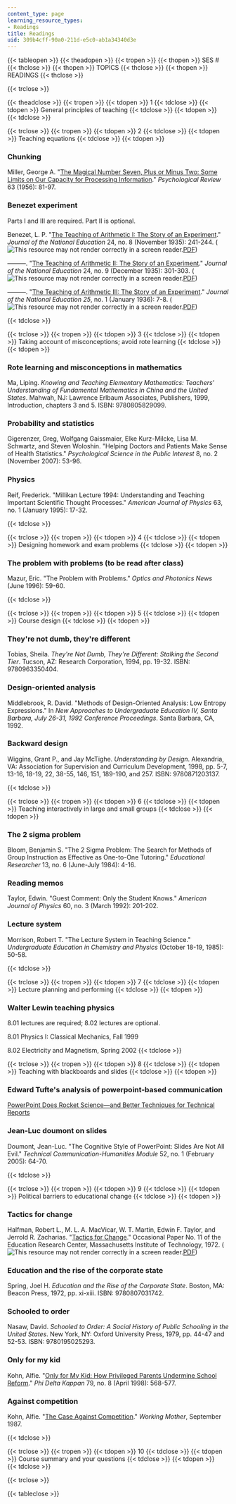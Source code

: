 ```yaml
---
content_type: page
learning_resource_types:
- Readings
title: Readings
uid: 309b4cff-90a0-211d-e5c0-ab1a34340d3e
---
```


{{< tableopen >}}
{{< theadopen >}}
{{< tropen >}}
{{< thopen >}}
SES #
{{< thclose >}}
{{< thopen >}}
TOPICS
{{< thclose >}}
{{< thopen >}}
READINGS
{{< thclose >}}

{{< trclose >}}

{{< theadclose >}}
{{< tropen >}}
{{< tdopen >}}
1
{{< tdclose >}}
{{< tdopen >}}
General principles of teaching
{{< tdclose >}}
{{< tdopen >}}
 
{{< tdclose >}}

{{< trclose >}}
{{< tropen >}}
{{< tdopen >}}
2
{{< tdclose >}}
{{< tdopen >}}
Teaching equations
{{< tdclose >}}
{{< tdopen >}}


### Chunking

Miller, George A. "[The Magical Number Seven, Plus or Minus Two: Some Limits on Our Capacity for Processing Information](http://psychclassics.yorku.ca/Miller/)." _Psychological Review_ 63 (1956): 81-97.

### Benezet experiment

Parts I and III are required. Part II is optional.

Benezet, L. P. "[The Teaching of Arithmetic I: The Story of an Experiment](http://www.inference.phy.cam.ac.uk/sanjoy/benezet/1.html)." _Journal of the National Education_ 24, no. 8 (November 1935): 241-244. (![This resource may not render correctly in a screen reader.](/images/inacessible.gif)[PDF](http://www.inference.phy.cam.ac.uk/sanjoy/benezet/1.pdf))

———. "[The Teaching of Arithmetic II: The Story of an Experiment](http://www.inference.phy.cam.ac.uk/sanjoy/benezet/2.html)." _Journal of the National Education_ 24, no. 9 (December 1935): 301-303. (![This resource may not render correctly in a screen reader.](/images/inacessible.gif)[PDF](http://www.inference.phy.cam.ac.uk/sanjoy/benezet/2.pdf))

———. "[The Teaching of Arithmetic III: The Story of an Experiment](http://www.inference.phy.cam.ac.uk/sanjoy/benezet/3.html)." _Journal of the National Education 25_, no. 1 (January 1936): 7-8. (![This resource may not render correctly in a screen reader.](/images/inacessible.gif)[PDF](http://www.inference.phy.cam.ac.uk/sanjoy/benezet/3.pdf))


{{< tdclose >}}

{{< trclose >}}
{{< tropen >}}
{{< tdopen >}}
3
{{< tdclose >}}
{{< tdopen >}}
Taking account of misconceptions; avoid rote learning
{{< tdclose >}}
{{< tdopen >}}


### Rote learning and misconceptions in mathematics

Ma, Liping. _Knowing and Teaching Elementary Mathematics: Teachers' Understanding of Fundamental Mathematics in China and the United States_. Mahwah, NJ: Lawrence Erlbaum Associates, Publishers, 1999, Introduction, chapters 3 and 5. ISBN: 9780805829099.

### Probability and statistics

Gigerenzer, Greg, Wolfgang Gaissmaier, Elke Kurz-Milcke, Lisa M. Schwartz, and Steven Woloshin. "Helping Doctors and Patients Make Sense of Health Statistics." _Psychological Science in the Public Interest_ 8, no. 2 (November 2007): 53-96.

### Physics

Reif, Frederick. "Millikan Lecture 1994: Understanding and Teaching Important Scientific Thought Processes." _American Journal of Physics_ 63, no. 1 (January 1995): 17-32.


{{< tdclose >}}

{{< trclose >}}
{{< tropen >}}
{{< tdopen >}}
4
{{< tdclose >}}
{{< tdopen >}}
Designing homework and exam problems
{{< tdclose >}}
{{< tdopen >}}


### The problem with problems (to be read after class)

Mazur, Eric. "The Problem with Problems." _Optics and Photonics News_ (June 1996): 59-60.


{{< tdclose >}}

{{< trclose >}}
{{< tropen >}}
{{< tdopen >}}
5
{{< tdclose >}}
{{< tdopen >}}
Course design
{{< tdclose >}}
{{< tdopen >}}


### They're not dumb, they're different

Tobias, Sheila. _They're Not Dumb, They're Different: Stalking the Second Tier_. Tucson, AZ: Research Corporation, 1994, pp. 19-32. ISBN: 9780963350404.

### Design-oriented analysis

Middlebrook, R. David. "Methods of Design-Oriented Analysis: Low Entropy Expressions." In _New Approaches to Undergraduate Education IV, Santa Barbara, July 26-31, 1992 Conference Proceedings_. Santa Barbara, CA, 1992.

### Backward design

Wiggins, Grant P., and Jay McTighe. _Understanding by Design_. Alexandria, VA: Association for Supervision and Curriculum Development, 1998, pp. 5-7, 13-16, 18-19, 22, 38-55, 146, 151, 189-190, and 257. ISBN: 9780871203137.


{{< tdclose >}}

{{< trclose >}}
{{< tropen >}}
{{< tdopen >}}
6
{{< tdclose >}}
{{< tdopen >}}
Teaching interactively in large and small groups
{{< tdclose >}}
{{< tdopen >}}


### The 2 sigma problem

Bloom, Benjamin S. "The 2 Sigma Problem: The Search for Methods of Group Instruction as Effective as One-to-One Tutoring." _Educational Researcher_ 13, no. 6 (June-July 1984): 4-16.

### Reading memos

Taylor, Edwin. "Guest Comment: Only the Student Knows." _American Journal of Physics_ 60, no. 3 (March 1992): 201-202.

### Lecture system

Morrison, Robert T. "The Lecture System in Teaching Science." _Undergraduate Education in Chemistry and Physics_ (October 18-19, 1985): 50-58.


{{< tdclose >}}

{{< trclose >}}
{{< tropen >}}
{{< tdopen >}}
7
{{< tdclose >}}
{{< tdopen >}}
Lecture planning and performing
{{< tdclose >}}
{{< tdopen >}}


### Walter Lewin teaching physics

8.01 lectures are required; 8.02 lectures are optional.

8.01 Physics I: Classical Mechanics, Fall 1999

8.02 Electricity and Magnetism, Spring 2002
{{< tdclose >}}

{{< trclose >}}
{{< tropen >}}
{{< tdopen >}}
8
{{< tdclose >}}
{{< tdopen >}}
Teaching with blackboards and slides
{{< tdclose >}}
{{< tdopen >}}


### Edward Tufte's analysis of powerpoint-based communication

[PowerPoint Does Rocket Science—and Better Techniques for Technical Reports](http://www.edwardtufte.com/bboard/q-and-a-fetch-msg?msg_id=0001yB&topic_id=1&topic=Ask+E.T.)

### Jean-Luc doumont on slides

Doumont, Jean-Luc. "The Cognitive Style of PowerPoint: Slides Are Not All Evil." _Technical Communication-Humanities Module_ 52, no. 1 (February 2005): 64-70.


{{< tdclose >}}

{{< trclose >}}
{{< tropen >}}
{{< tdopen >}}
9
{{< tdclose >}}
{{< tdopen >}}
Political barriers to educational change
{{< tdclose >}}
{{< tdopen >}}


### Tactics for change

Halfman, Robert L., M. L. A. MacVicar, W. T. Martin, Edwin F. Taylor, and Jerrold R. Zacharias. "[Tactics for Change](http://www.eftaylor.com/pub/TacticsForChange.htm)." Occasional Paper No. 11 of the Education Research Center, Massachusetts Institute of Technology, 1972. (![This resource may not render correctly in a screen reader.](/images/inacessible.gif)[PDF](http://www.eftaylor.com/pub/TacticsForChange.pdf))

### Education and the rise of the corporate state

Spring, Joel H. _Education and the Rise of the Corporate State_. Boston, MA: Beacon Press, 1972, pp. xi-xiii. ISBN: 9780807031742.

### Schooled to order

Nasaw, David. _Schooled to Order: A Social History of Public Schooling in the United States_. New York, NY: Oxford University Press, 1979, pp. 44-47 and 52-53. ISBN: 9780195025293.

### Only for my kid

Kohn, Alfie. "[Only for My Kid: How Privileged Parents Undermine School Reform](https://www.alfiekohn.org/article/kid/)." _Phi Delta Kappan_ 79, no. 8 (April 1998): 568-577.

### Against competition

Kohn, Alfie. "[The Case Against Competition](https://www.alfiekohn.org/article/case-competition/)." _Working Mother_, September 1987.


{{< tdclose >}}

{{< trclose >}}
{{< tropen >}}
{{< tdopen >}}
10
{{< tdclose >}}
{{< tdopen >}}
Course summary and your questions
{{< tdclose >}}
{{< tdopen >}}
 
{{< tdclose >}}

{{< trclose >}}

{{< tableclose >}}